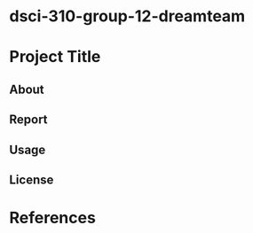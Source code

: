 # dsci-310-group-12-dreamteam

# Project Title

## About

## Report

## Usage

## License

# References
